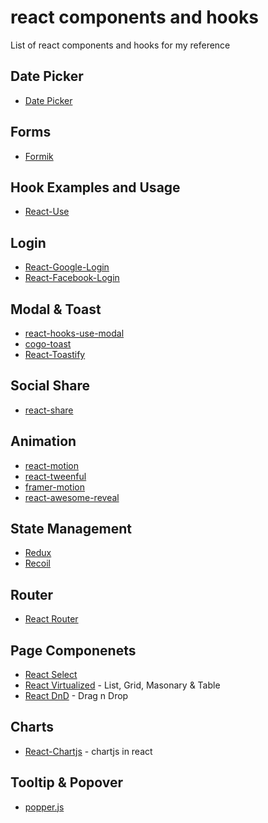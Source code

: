 # react components and hooks
List of react components and hooks for my reference

## Date Picker
- [Date Picker](https://reactdatepicker.com/)

## Forms
- [Formik](https://jaredpalmer.com/formik)

## Hook Examples and Usage
- [React-Use](https://reactjs.org/docs/hooks-faq.html#is-it-safe-to-omit-functions-from-the-list-of-dependencies)

## Login
- [React-Google-Login](https://www.npmjs.com/package/react-google-login)
- [React-Facebook-Login](https://www.npmjs.com/package/react-facebook-login)

## Modal & Toast
- [react-hooks-use-modal](https://github.com/shibe97/react-hooks-use-modal)
- [cogo-toast](https://www.npmjs.com/package/cogo-toast)
- [React-Toastify](https://fkhadra.github.io/react-toastify/introduction/)

## Social Share
- [react-share](https://www.npmjs.com/package/react-share)

## Animation
- [react-motion](https://github.com/chenglou/react-motion)
- [react-tweenful](https://github.com/teodosii/react-tweenful)
- [framer-motion](https://github.com/framer/motion)
- [react-awesome-reveal](https://github.com/dennismorello/react-awesome-reveal)

## State Management
 - [Redux]()
 - [Recoil]()
 
## Router
 - [React Router](https://reacttraining.com/react-router/web/guides/quick-start)
 
## Page Componenets
 - [React Select](https://react-select.com/home)
 - [React Virtualized](https://bvaughn.github.io/react-virtualized) - List, Grid, Masonary & Table
 - [React DnD](https://react-dnd.github.io/react-dnd/about) - Drag n Drop
 
## Charts
 - [React-Chartjs](http://jerairrest.github.io/react-chartjs-2/) - chartjs in react
 
## Tooltip & Popover
 - [popper.js](https://popper.js.org/react-popper/v2/hook/#react-hook)
 

